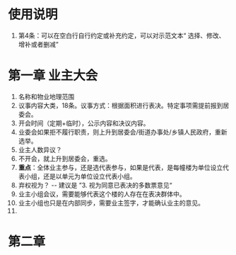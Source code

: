 # 使用说明
1. 第4条：可以在空白行自行约定或补充约定，可以对示范文本“ 选择、修改、增补或者删减”

# 第一章 业主大会
1. 名称和物业地理范围
2. 议事内容大类，18条。议事方式：根据面积进行表决。特定事项需提前报到居委会。
3. 开会时间（定期+临时），公示内容和决议内容。
4. 业委会如果拒不履行职责，则上升到居委会/街道办事处/乡镇人民政府，重新选举。
5. 业主人数异议？
6. 不开会，就上升到居委会，重选。
7. **重点**：全体业主参与，还是选代表参与，如果是代表，是每幢楼为单位设立代表小组，还是以单元为单位设立代表小组。
8. 弃权视为？  -- 建议是 ”3. 视为同意已表决的多数票意见“
9. 业主小组会议，需要能够代表这个楼的人存在在表决群体中。
10. 业主小组也只是在内部同步，需要业主签字，才能确认业主的意见。
11. 

# 第二章 